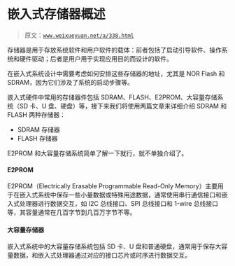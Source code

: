 # 嵌入式存储器概述

> 原文：[`www.weixueyuan.net/a/338.html`](http://www.weixueyuan.net/a/338.html)

存储器是用于存放系统软件和用户软件的载体：前者包括了启动引导软件、操作系统和硬件驱动；后者是用户用于实现应用目的而设计的软件。

在嵌入式系统设计中需要考虑如何安排这些存储器的地址，尤其是 NOR Flash 和 SDRAM，因为它们涉及了系统的启动步骤等。

嵌入式硬件中常用的存储器件包括 SDRAM、FLASH、E2PROM、大容量存储系统（SD 卡、U 盘、硬盘）等，接下来我们将使用两篇文章来详细介绍 SDRAM 和 FLASH 两种存储器：

*   SDRAM 存储器
*   FLASH 存储器

E2PROM 和大容量存储系统简单了解一下就行，就不单独介绍了。

#### E2PROM

E2PROM（Electrically Erasable Programmable Read-Only Memory）主要用于在嵌入式系统中保存一些小量数据或特殊用途数据，通常使用串行通信接口和嵌入式处理器进行数据交互，如 I2C 总线接口、SPI 总线接口和 1-wire 总线接口等，其容量通常在几百字节到几百万字节不等。

#### 大容量存储器

嵌入式系统中的大容量存储系统包括 SD 卡、U 盘和普通硬盘，通常用于保存大容量数据，和嵌入式处理器通过对应的接口芯片或时序进行数据交互。